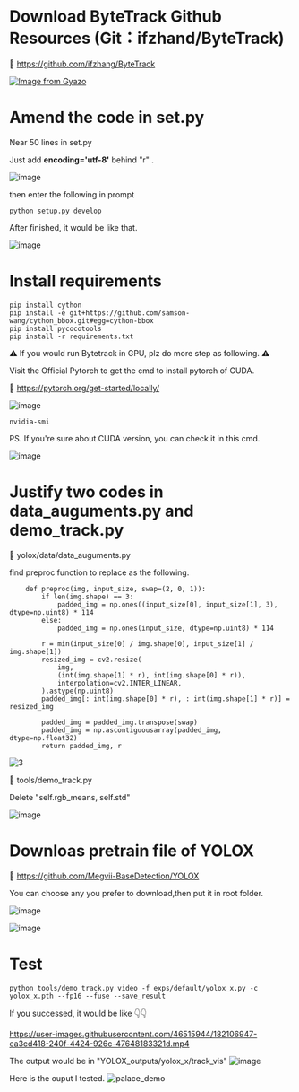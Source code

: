 Download ByteTrack Github Resources (Git：ifzhand/ByteTrack)
====
🔗 https://github.com/ifzhang/ByteTrack

[![Image from Gyazo](https://i.gyazo.com/7d920310b4e9e5d0f0376ddce9818449.gif)](https://gyazo.com/7d920310b4e9e5d0f0376ddce9818449)

Amend the code in set.py
====
Near 50 lines in set.py

Just add **encoding='utf-8'** behind "r" .

![image](https://user-images.githubusercontent.com/46515944/182101075-729f47f1-e8ba-4de9-ba74-1475db8bda47.png)

then enter the following in prompt

    python setup.py develop
    
After finished, it would be like that.

![image](https://user-images.githubusercontent.com/46515944/182101718-16a2bbb5-a56a-4735-b9ab-ea2ed35eaaf3.png)


Install requirements
====
    pip install cython
    pip install -e git+https://github.com/samson-wang/cython_bbox.git#egg=cython-bbox
    pip install pycocotools
    pip install -r requirements.txt

⚠ If you would run Bytetrack in GPU, plz do more step as following. ⚠

Visit the Official Pytorch to get the cmd to install pytorch of CUDA.

🔗 https://pytorch.org/get-started/locally/

![image](https://user-images.githubusercontent.com/46515944/182102313-f92798b8-14db-4227-880c-cb1d1cff049e.png)

    nvidia-smi
PS. If you're sure about CUDA version, you can check it in this cmd.

![image](https://user-images.githubusercontent.com/46515944/182102841-4ee2c34c-a5c2-462c-a8e0-83f555c18f53.png)

Justify two codes in data_auguments.py and demo_track.py
====
📍 yolox/data/data_auguments.py

find preproc function to replace as the following.

        def preproc(img, input_size, swap=(2, 0, 1)):
            if len(img.shape) == 3:
                padded_img = np.ones((input_size[0], input_size[1], 3), dtype=np.uint8) * 114
            else:
                padded_img = np.ones(input_size, dtype=np.uint8) * 114

            r = min(input_size[0] / img.shape[0], input_size[1] / img.shape[1])
            resized_img = cv2.resize(
                img,
                (int(img.shape[1] * r), int(img.shape[0] * r)),
                interpolation=cv2.INTER_LINEAR,
            ).astype(np.uint8)
            padded_img[: int(img.shape[0] * r), : int(img.shape[1] * r)] = resized_img

            padded_img = padded_img.transpose(swap)
            padded_img = np.ascontiguousarray(padded_img, dtype=np.float32)
            return padded_img, r


![3](https://user-images.githubusercontent.com/46515944/182105506-e1f7c5ae-bef2-48e0-bd98-2d2da6a8b9d8.png)

📍 tools/demo_track.py

Delete "self.rgb_means, self.std"

![image](https://user-images.githubusercontent.com/46515944/182105661-f68195dc-3576-473f-8e8a-bdfd6d271f75.png)

Downloas pretrain file of YOLOX
====
🔗 https://github.com/Megvii-BaseDetection/YOLOX

You can choose any you prefer to download,then put it in root folder.

![image](https://user-images.githubusercontent.com/46515944/182106488-be93ca38-501d-489e-bbec-4af6065ba9c3.png)

![image](https://user-images.githubusercontent.com/46515944/182106717-e40f59f7-e8bc-48cc-95ba-3160a4059220.png)


Test
====
    python tools/demo_track.py video -f exps/default/yolox_x.py -c yolox_x.pth --fp16 --fuse --save_result

If you successed, it would be like 👇👇

https://user-images.githubusercontent.com/46515944/182106947-ea3cd418-240f-4424-926c-47648183321d.mp4

The output would be in "YOLOX_outputs/yolox_x/track_vis"
![image](https://user-images.githubusercontent.com/46515944/182107105-aa8eac04-9622-423b-910b-23230ce1f8c0.png)

Here is the ouput I tested.
![palace_demo](https://user-images.githubusercontent.com/46515944/182107364-0d5c2dc1-ffad-4764-85a4-80f6f06c736c.gif)







